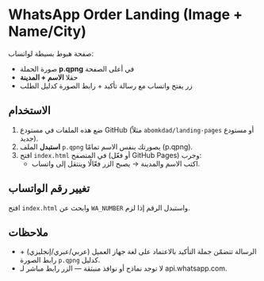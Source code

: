 # WhatsApp Order Landing (Image + Name/City)

صفحة هبوط بسيطة لواتساب:
- صورة الحملة **p.qpng** في أعلى الصفحة
- حقلا **الاسم + المدينة**
- زر يفتح واتساب مع رسالة تأكيد + رابط الصورة كدليل الطلب

## الاستخدام
1. ضع هذه الملفات في مستودع GitHub (مثلاً `abomkdad/landing-pages` أو مستودع جديد).
2. **استبدل** الملف `p.qpng` بصورتك بنفس الاسم تمامًا (p.qpng).
3. افتح `index.html` في المتصفح (أو فعّل GitHub Pages) وجرب:
   - اكتب الاسم والمدينة → يصبح الزر فعّالًا وينتقل إلى واتساب.

## تغيير رقم الواتساب
افتح `index.html` وابحث عن `WA_NUMBER` واستبدل الرقم إذا لزم.

## ملاحظات
- الرسالة تتضمّن جملة التأكيد بالاعتماد على لغة جهاز العميل (عربي/عبري/إنجليزي) + رابط الصورة `p.qpng` كدليل.
- لا توجد نماذج أو نوافذ منبثقة — الزر رابط مباشر لـ api.whatsapp.com.
